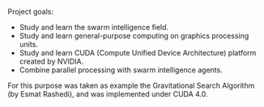 Project goals:
- Study and learn the swarm intelligence field.
- Study and learn general-purpose computing on graphics processing units.
- Study and learn CUDA (Compute Unified Device Architecture) platform created by NVIDIA.
- Combine parallel processing with swarm intelligence agents.

For this purpose was taken as example the Gravitational Search Algorithm (by Esmat Rashedi), and was implemented under CUDA 4.0.
